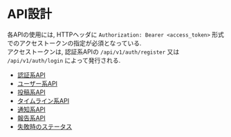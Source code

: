 # API設計
各APIの使用には, HTTPヘッダに `Authorization: Bearer <access_token>` 形式でのアクセストークンの指定が必須となっている.  
アクセストークンは, 認証系APIの `/api/v1/auth/register` 又は `/api/v1/auth/login` によって発行される.

- [認証系API](./api-design/auth.md)
- [ユーザー系API](./api-design/user.md)
- [投稿系API](./api-design/post.md)
- [タイムライン系API](./api-design/timeline.md)
- [通知系API](./api-design/notice.md)
- [報告系API](./api-design/report.md)
- [失敗時のステータス](./api-design/failure.md)
